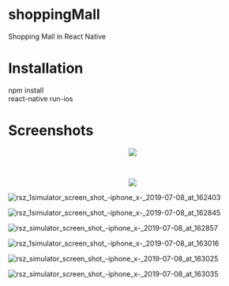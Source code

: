 # shoppingMall
Shopping Mall in React Native

# Installation
npm install \
react-native run-ios

# Screenshots
<p align="center">
  <img src="https://user-images.githubusercontent.com/33079718/60791616-0064f880-a19f-11e9-9413-4e295c3d3467.png">
</p>

<br/>

<p align="center">
  <img src="https://user-images.githubusercontent.com/33079718/60791616-0064f880-a19f-11e9-9413-4e295c3d3467.png">
</p>

![rsz_1simulator_screen_shot_-_iphone_x_-_2019-07-08_at_162403](https://user-images.githubusercontent.com/33079718/60791616-0064f880-a19f-11e9-9413-4e295c3d3467.png)

![rsz_1simulator_screen_shot_-_iphone_x_-_2019-07-08_at_162845](https://user-images.githubusercontent.com/33079718/60791760-45892a80-a19f-11e9-882b-f05257fda33a.png)

![rsz_simulator_screen_shot_-_iphone_x_-_2019-07-08_at_162857](https://user-images.githubusercontent.com/33079718/60791809-5e91db80-a19f-11e9-9fb3-d8ba526dd546.png)

![rsz_1simulator_screen_shot_-_iphone_x_-_2019-07-08_at_163016](https://user-images.githubusercontent.com/33079718/60791862-7e290400-a19f-11e9-9c63-c01ae5321ee7.png)

![rsz_simulator_screen_shot_-_iphone_x_-_2019-07-08_at_163025](https://user-images.githubusercontent.com/33079718/60791903-9ac53c00-a19f-11e9-85e2-bd4fe3ae2299.png)

![rsz_simulator_screen_shot_-_iphone_x_-_2019-07-08_at_163035](https://user-images.githubusercontent.com/33079718/60791952-b4668380-a19f-11e9-8213-0da4995f7808.png)







